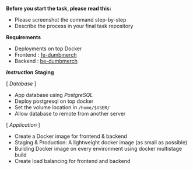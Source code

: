 **Before you start the task, please read this:**
- Please screenshot the command step-by-step
- Describe the process in your final task repository

**Requirements**
- Deployments on top Docker
- Frontend : [fe-dumbmerch](https://github.com/demo-dumbways/fe-dumbmerch)
- Backend : [be-dumbmerch](https://github.com/demo-dumbways/be-dumbmerch)

***Instruction***
**Staging**

[ *Database* ]
- App database using *PostgreSQL*
- Deploy postgresql on top docker
- Set the volume location in `/home/$USER/`
- Allow database to remote from another server

[ *Application* ]
- Create a Docker image for frontend & backend
- Staging & Production: A lightweight docker image (as small as possible)
- Building Docker image on every environment using docker multistage build
- Create load balancing for frontend and backend

